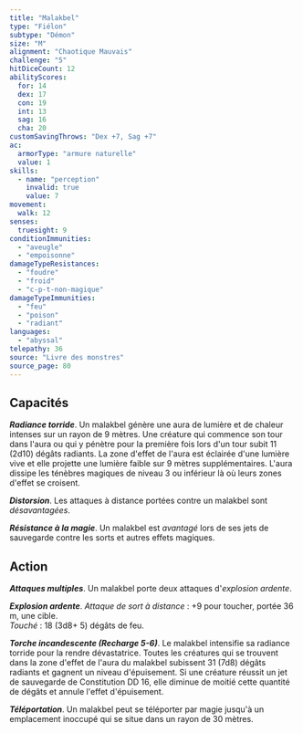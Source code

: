 ```yaml
---
title: "Malakbel"
type: "Fiélon"
subtype: "Démon"
size: "M"
alignment: "Chaotique Mauvais"
challenge: "5"
hitDiceCount: 12
abilityScores:
  for: 14
  dex: 17
  con: 19
  int: 13
  sag: 16
  cha: 20
customSavingThrows: "Dex +7, Sag +7"
ac:
  armorType: "armure naturelle"
  value: 1
skills:
  - name: "perception"
    invalid: true
    value: 7
movement:
  walk: 12
senses:
  truesight: 9
conditionImmunities:
  - "aveugle"
  - "empoisonne"
damageTypeResistances:
  - "foudre"
  - "froid"
  - "c-p-t-non-magique"
damageTypeImmunities:
  - "feu"
  - "poison"
  - "radiant"
languages:
  - "abyssal"
telepathy: 36
source: "Livre des monstres"
source_page: 80
---
```

## Capacités
_**Radiance torride**_. Un malakbel génère une aura de lumière et de chaleur intenses sur un rayon de 9 mètres. Une créature qui commence son tour dans l'aura ou qui y pénètre pour la première fois lors d'un tour subit 11 (2d10) dégâts radiants. La zone d'effet de l'aura est éclairée d'une lumière vive et elle projette une lumière faible sur 9 mètres supplémentaires. L'aura dissipe les ténèbres magiques de niveau 3 ou inférieur là où leurs zones d'effet se croisent.

_**Distorsion**_. Les attaques à distance portées contre un malakbel sont _désavantagées_.

_**Résistance à la magie**_. Un malakbel est _avantagé_ lors de ses jets de sauvegarde contre les sorts et autres effets magiques.

## Action
_**Attaques multiples**_. Un malakbel porte deux attaques d'_explosion ardente_.

_**Explosion ardente**_. _Attaque de sort à distance_ : +9 pour toucher, portée 36 m, une cible.  
_Touché_ : 18 (3d8+ 5) dégâts de feu.

_**Torche incandescente (Recharge 5-6)**_. Le malakbel intensifie sa radiance torride pour la rendre dévastatrice. Toutes les créatures qui se trouvent dans la zone d'effet de l'aura du malakbel subissent 31 (7d8) dégâts radiants et gagnent un niveau d'épuisement. Si une créature réussit un jet de sauvegarde de Constitution DD 16, elle diminue de moitié cette quantité de dégâts et annule l'effet d'épuisement.

_**Téléportation**_. Un malakbel peut se téléporter par magie jusqu'à un emplacement inoccupé qui se situe dans un rayon de 30 mètres.
